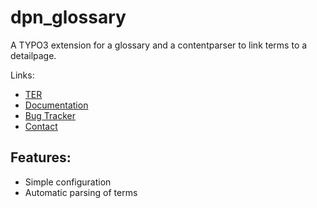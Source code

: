 dpn_glossary
============

A TYPO3 extension for a glossary and a contentparser to link terms to a detailpage.

Links:
- [TER](https://typo3.org/extensions/repository/view/dpn_glossary)
- [Documentation](https://docs.typo3.org/p/featdd/dpn-glossary/3.0/en-us/Index.html)
- [Bug Tracker](https://github.com/featdd/dpn_glossary/issues)
- [Contact](mailto:dorndorf@featdd.de)

Features:
---------
- Simple configuration
- Automatic parsing of terms
